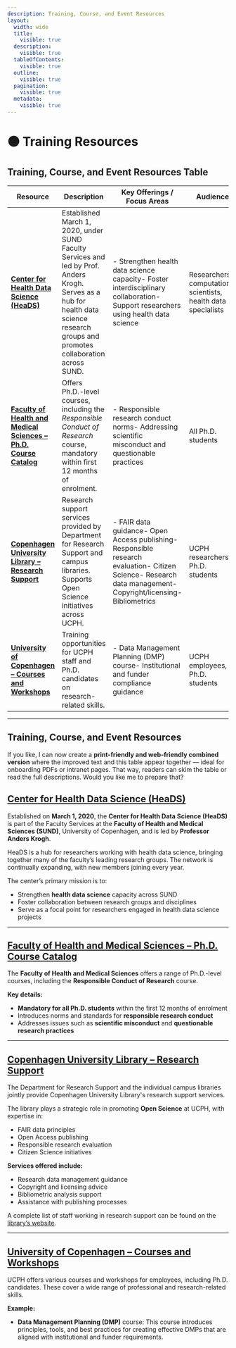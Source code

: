 ```yaml
---
description: Training, Course, and Event Resources
layout:
  width: wide
  title:
    visible: true
  description:
    visible: true
  tableOfContents:
    visible: true
  outline:
    visible: true
  pagination:
    visible: true
  metadata:
    visible: true
---
```


# 🟠 Training Resources

## Training, Course, and Event Resources Table

<table><thead><tr><th width="503">Resource</th><th width="390">Description</th><th width="343">Key Offerings / Focus Areas</th><th>Audience</th></tr></thead><tbody><tr><td><a href="https://heads.ku.dk/course/next-courses/"><strong>Center for Health Data Science (HeaDS)</strong></a></td><td>Established March 1, 2020, under SUND Faculty Services and led by Prof. Anders Krogh. Serves as a hub for health data science research groups and promotes collaboration across SUND.</td><td>- Strengthen health data science capacity- Foster interdisciplinary collaboration- Support researchers using health data science</td><td>Researchers, computational scientists, health data specialists</td></tr><tr><td><a href="https://phdcourses.ku.dk/Kursusliste.aspx?TermId=340&#x26;KatId=53&#x26;OCatID=4300119&#x26;sitepath=SUND"><strong>Faculty of Health and Medical Sciences – Ph.D. Course Catalog</strong></a></td><td>Offers Ph.D.-level courses, including the <em>Responsible Conduct of Research</em> course, mandatory within first 12 months of enrolment.</td><td>- Responsible research conduct norms- Addressing scientific misconduct and questionable practices</td><td>All Ph.D. students</td></tr><tr><td><a href="https://kub.ku.dk/english/researchsupport/"><strong>Copenhagen University Library – Research Support</strong></a></td><td>Research support services provided by Department for Research Support and campus libraries. Supports Open Science initiatives across UCPH.</td><td>- FAIR data guidance- Open Access publishing- Responsible research evaluation- Citizen Science- Research data management- Copyright/licensing- Bibliometrics</td><td>UCPH researchers, Ph.D. students</td></tr><tr><td><a href="https://kunet.ku.dk/employee-guide/Pages/Course-Catalogue/Ucphcourses.aspx"><strong>University of Copenhagen – Courses and Workshops</strong></a></td><td>Training opportunities for UCPH staff and Ph.D. candidates on research-related skills.</td><td>- Data Management Planning (DMP) course- Institutional and funder compliance guidance</td><td>UCPH employees, Ph.D. students</td></tr></tbody></table>

***

## Training, Course, and Event Resources

If you like, I can now create a **print-friendly and web-friendly combined version** where the improved text and this table appear together — ideal for onboarding PDFs or intranet pages. That way, readers can skim the table or read the full descriptions. Would you like me to prepare that?

## [**Center for Health Data Science (HeaDS)**](https://heads.ku.dk/course/next-courses/)

Established on **March 1, 2020**, the **Center for Health Data Science (HeaDS)** is part of the Faculty Services at the **Faculty of Health and Medical Sciences (SUND)**, University of Copenhagen, and is led by **Professor Anders Krogh**.

HeaDS is a hub for researchers working with health data science, bringing together many of the faculty’s leading research groups. The network is continually expanding, with new members joining every year.

The center’s primary mission is to:

* Strengthen **health data science** capacity across SUND
* Foster collaboration between research groups and disciplines
* Serve as a focal point for researchers engaged in health data science projects

***

## [**Faculty of Health and Medical Sciences – Ph.D. Course Catalog**](https://phdcourses.ku.dk/Kursusliste.aspx?TermId=340\&KatId=53\&OCatID=4300119\&sitepath=SUND)

The **Faculty of Health and Medical Sciences** offers a range of Ph.D.-level courses, including the **Responsible Conduct of Research** course.

**Key details:**

* **Mandatory for all Ph.D. students** within the first 12 months of enrolment
* Introduces norms and standards for **responsible research conduct**
* Addresses issues such as **scientific misconduct** and **questionable research practices**

***

## [**Copenhagen University Library – Research Support**](https://kub.ku.dk/english/researchsupport/)

The Department for Research Support and the individual campus libraries jointly provide Copenhagen University Library's research support services.

The library plays a strategic role in promoting **Open Science** at UCPH, with expertise in:

* FAIR data principles
* Open Access publishing
* Responsible research evaluation
* Citizen Science initiatives

**Services offered include:**

* Research data management guidance
* Copyright and licensing advice
* Bibliometric analysis support
* Assistance with publishing processes

A complete list of staff working in research support can be found on the[ library’s website](https://kub.ku.dk/english/researchsupport/about-research-support/employees/).

***

## [**University of Copenhagen – Courses and Workshops**](https://kunet.ku.dk/employee-guide/Pages/Course-Catalogue/Ucphcourses.aspx)

UCPH offers various courses and workshops for employees, including Ph.D. candidates. These cover a wide range of professional and research-related skills.

**Example:**

* **Data Management Planning (DMP)** course: This course introduces principles, tools, and best practices for creating effective DMPs that are aligned with institutional and funder requirements.


